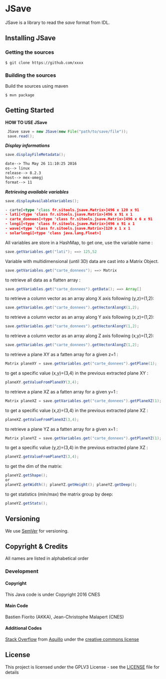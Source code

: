 JSave
=====
JSave is a library to read the <i>save</i> format from IDL.

## Installing JSave

### Getting the sources

	$ git clone https://github.com/xxxx
	
### Building the sources

Build the sources using maven

	$ mvn package

## Getting Started

**HOW TO USE JSave**

```java
 JSave save = new JSave(new File("path/to/save/file"));
 save.read();
```

***Display informations***

```java
save.displayFileMetadata();
```
```xml
date--> Thu May 26 11:10:25 2016
os--> linux
release--> 8.2.3
host--> mex-omegj
format--> 11
```

***Retrieving available variables***

```java
save.displayAvailableVariables();
```
```xml
- carte[<type 'class fr.sitools.jsave.Matrix>]496 x 120 x 91
- lati[<type 'class fr.sitools.jsave.Matrix>]496 x 91 x 1
- carte_donnees[<type 'class fr.sitools.jsave.Matrix>]496 x 6 x 91
- longi[<type 'class fr.sitools.jsave.Matrix>]496 x 91 x 1
- wave[<type 'class fr.sitools.jsave.Matrix>]120 x 1 x 1
- solarlongi[<type 'class java.lang.Float>]
```

All variables are store in a HashMap, to get one, use the variable name :

```java
save.getVariables.get("lati"); ==> 125,52
```

Variable with multidimensional (until 3D) data are cast into a Matrix Object. 

```java
save.getVariables.get("carte_donnees"); ==> Matrix
```

to retrieve all data as a flatten array :
```java
save.getVariables.get("carte_donnees").getData(); ==> Array[]
```

to retrieve a column vector as an array along X axis following (y,z)=(1,2): 
```java
save.getVariables.get("carte_donnees").getVectorAlongX(1,2);
```

to retrieve a column vector as an array along Y axis following (x,z)=(1,2): 
```java
save.getVariables.get("carte_donnees").getVectorAlongY(1,2); 
```

to retrieve a column vector as an array along Z axis following (x,y)=(1,2): 
```java
save.getVariables.get("carte_donnees").getVectorAlongZ(1,2); 
```

to retrieve a plane XY as a fatten array for a given z=1 :
```java
Matrix planeXY = save.getVariables.get("carte_donnees").getPlane(1);
```

to get a specific value (x,y)=(3,4) in the previous extracted plane XY :
```java
planeXY.getValueFromPlaneXY(3,4);
```

to retrieve a plane XZ as a fatten array for a given y=1 :
```java
Matrix planeXZ = save.getVariables.get("carte_donnees").getPlaneXZ(1);
```

to get a specific value (x,z)=(3,4) in the previous extracted plane XZ :
```java
planeXZ.getValueFromPlaneXZ(3,4);
```

to retrieve a plane YZ as a fatten array for a given x=1 :
```java
Matrix planeYZ = save.getVariables.get("carte_donnees").getPlaneYZ(1);
```

to get a specific value (y,z)=(3,4) in the previous extracted plane XZ :
```java
planeYZ.getValueFromPlaneYZ(3,4);
```

to get the dim of the matrix:
```java
planeYZ.getShape();
or
planeYZ.getWidth(); planeYZ.getHeight(); planeYZ.getDeep();
```

to get statistics (min/max) the matrix group by deep:
```java
planeYZ.getStats();
```

## Versioning

We use [SemVer](http://semver.org/) for versioning.

## Copyright & Credits

All names are listed in alphabetical order

### Development

#### Copyright

This Java code is under Copyright 2016 CNES

#### Main Code

Bastien Fiorito (AKKA), Jean-Christophe Malapert (CNES)

#### Additional Codes

[Stack Overflow](http://stackoverflow.com/questions/15992076/java-3d-array-storing-cube-retreiving-slice-of-cube) from [Aquillo](http://stackoverflow.com/users/1336310/aquillo) under the [creative commons license](https://creativecommons.org/licenses/by-sa/3.0/)

## License

This project is licensed under the GPLV3 License - see the [LICENSE](LICENSE) file for details
 